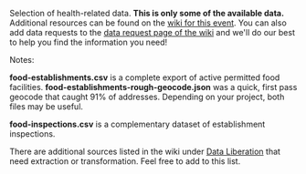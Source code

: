 Selection of health-related data.  **This is only some of the available data.**   Additional resources can be found on the [wiki for this event](https://github.com/OpenDataSTL/health-hack-weekend/wiki).  You can also add data requests to the [data request page of the wiki](https://github.com/OpenDataSTL/health-hack-weekend/wiki/Data-Requests) and we'll do our best to help you find the information you need! 
  
Notes:  
  
**food-establishments.csv** is a complete export of active permitted food facilities. **food-establishments-rough-geocode.json** was a quick, first pass geocode that caught 91% of addresses.  Depending on your project, both files may be useful. 
  
**food-inspections.csv** is a complementary dataset of establishment inspections.  
  
There are additional sources listed in the wiki under [Data Liberation](https://github.com/OpenDataSTL/health-hack-weekend/wiki/Data-Liberation) that need extraction or transformation. Feel free to add to this list.  
